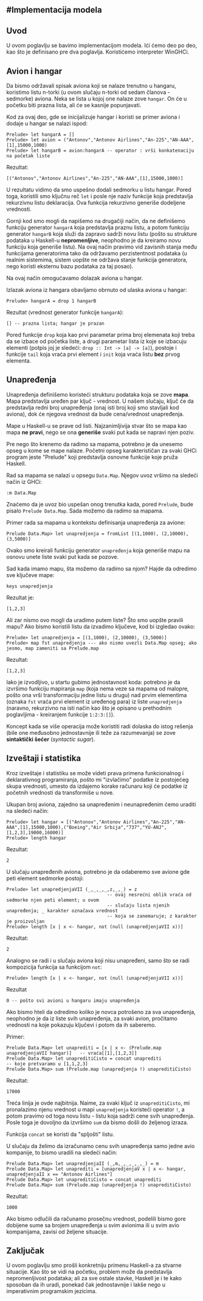 #Implementacija modela
----------------------

Uvod
----
U ovom poglavlju se bavimo implementacijom modela. Ići ćemo deo po deo, kao što je definisano
pre dva poglavlja. Koristićemo interpreter WinGHCi.

Avion i hangar
--------------

Da bismo održavali spisak aviona koji se nalaze trenutno u hangaru, koristimo listu
n-torki (u ovom slučaju n-torki od sedam članova - sedmorke) aviona. Neka se lista u kojoj
one nalaze zove `hangar`. On će u početku biti prazna lista, ali će se kasnije popunjavati.

Kod za ovaj deo, gde se inicijalizuje hangar i koristi se primer aviona i dodaje u hangar
se nalazi ispod:
```
Prelude> let hangarA = []
Prelude> let avion = ("Antonov","Antonov Airlines","An-225","AN-AAA",[1],15000,1000)
Prelude> let hangarB = avion:hangarA -- operator : vrši konkatenaciju na početak liste
```

Rezultat:
```
[("Antonov","Antonov Airlines","An-225","AN-AAA",[1],15000,1000)]
```

U rezultatu vidimo da smo uspešno dodali sedmorku u listu hangar. Pored toga, koristili smo
ključnu reč `let` i posle nje naziv funkcije koja predstavlja rekurzivnu listu deklaracija.
Ova funkcija rekurzivno generiše dodeljene vrednosti.

Gornji kod smo mogli da napišemo na drugačiji način, da ne definišemo funkciju generator
`hangarA` koja predstavlja praznu listu, a potom funkciju generator `hangarB` koja služi
da zapravo sadrži novu listu (pošto su strukture podataka u Haskell-u **nepromenljive**,
neophodno je da kreiramo novu funkciju koja generiše listu). Na ovaj način pravimo vid
zavisnih stanja među funkcijama generatorima tako da održavamo perzistentnost podataka
(u realnim sistemima, sistem uopšte ne održava stanje funkcija generatora, nego koristi
eksternu bazu podataka za taj posao).

Na ovaj način omogućavamo dolazak aviona u hangar.

Izlazak aviona iz hangara obavljamo obrnuto od ulaska aviona u hangar:
```
Prelude> hangarA = drop 1 hangarB
```

Rezultat (vrednost generator funkcije `hangarA`):
```
[] -- prazna lista; hangar je prazan
```

Pored funkcije `drop` koja kao prvi parametar prima broj elemenata koji treba da se izbace
od početka liste, a drugi parametar lista iz koje se izbacuju elementi (potpis joj je
sledeći: `drop :: Int -> [a] -> [a]`), postoje i funkcije `tail` koja vraća prvi element 
i `init` koja vraća listu **bez** prvog elementa.

Unapređenja
-----------

Unapređenja definišemo koristeći strukturu podataka koja se zove **mapa**. Mapa predstavlja uređen par
ključ - vrednost. U našem slučaju, ključ će da predstavlja redni broj unapređenja (onaj isti broj koji
smo stavljali kod aviona), dok će njegova vrednost da bude cena/vrednost unapređenja.

Mape u Haskell-u se prave od listi. Najzanimljivija stvar što se mapa kao mapa **ne pravi**, nego se ona
**generiše** svaki put kada se napravi njen poziv.

Pre nego što krenemo da radimo sa mapama, potrebno je da unesemo opseg u kome se mape nalaze. Početni
opseg karakterističan za svaki GHCi program jeste "Prelude" koji predstavlja osnovne funkcije koje
pruža Haskell.

Rad sa mapama se nalazi u opsegu `Data.Map`. Njegov uvoz vršimo na sledeći način iz GHCi:
```
:m Data.Map
```
Znaćemo da je uvoz bio uspešan onog trenutka kada, pored `Prelude`, bude pisalo `Prelude Data.Map`. Sada
možemo da radimo sa mapama.

Primer rada sa mapama u kontekstu definisanja unapređenja za avione:
```
Prelude Data.Map> let unapredjenja = fromList [(1,1000), (2,10000), (3,5000)]
```

Ovako smo kreirali funkciju generator `unapređenja` koja generiše mapu na osnovu unete liste svaki put
kada se pozove.

Sad kada imamo mapu, šta možemo da radimo sa njom? Hajde da odredimo sve ključeve mape:
```
keys unapredjenja
```

Rezultat je:
```
[1,2,3]
```

Ali zar nismo ovo mogli da uradimo putem liste? Što smo uopšte pravili mapu? Ako bismo koristili listu
da izvadimo ključeve, kod bi izgledao ovako:
```
Prelude> let unapredjenja = [(1,1000), (2,10000), (3,5000)]
Prelude> map fst unapredjenja --- ako nismo uvezli Data.Map opseg; ako jesmo, map zameniti sa Prelude.map
```

Rezultat:
```
[1,2,3]
```

Iako je izvodljivo, u startu gubimo jednostavnost koda: potrebno je da izvršimo funkciju mapiranja `map`
(koja nema veze sa mapama od malopre, pošto ona vrši transformaciju jedne listu u drugu) nad prvim 
elementima (oznaka `fst` vraća prvi element iz uređenog para) iz liste `unapredjenja` (naravno, rekurzivno
na isti način kao što je opisano u prethodnim poglavljima - kreiranjem funkcije `1:2:3:[]`).

Koncept kada se više operacija može koristiti radi dolaska do istog rešenja (bile one međusobno
jednostavnije ili teže za razumevanja) se zove **sintaktički šećer** (*syntactic sugar*).

Izveštaji i statistika
----------------------

Kroz izveštaje i statistiku se može videti prava primena funkcionalnog i deklarativnog programiranja,
pošto mi "izvlačimo" podatke iz postojećeg skupa vrednosti, umesto da izdajemo korake računaru koji će
podatke iz početnih vrednosti da transformiše u nove.

Ukupan broj aviona, zajedno sa unapređenim i neunapređenim ćemo uraditi na sledeći način:
```
Prelude> let hangar = [("Antonov","Antonov Airlines","An-225","AN-AAA",[1],15000,1000),("Boeing","Air Srbija","737","YU-ANJ",[1,2,3],19000,16000)]
Prelude> length hangar
```

Rezultat: 
```
2
```

U slučaju unapređenih aviona, potrebno je da odaberemo sve avione gde peti element sedmorke postoji:
```
Prelude> let unapredjenjaVII (_,_,_,_,z,_,_) = z 
									 -- ovaj nesrećni oblik vraća od sedmorke njen peti element; u ovom 
									 -- slučaju lista njenih unapređenja; _ karakter označava vrednost  
									 -- koja se zanemaruje; z karakter je proizvoljan
Prelude> length [x | x <- hangar, not (null (unapredjenjaVII x))]
```
Rezultat:
```
2
```

Analogno se radi i u slučaju aviona koji nisu unapređeni, samo što se radi kompozicija funkcija sa 
funkcijom `not`:
```
Prelude> length [x | x <- hangar, not (null (unapredjenjaVII x))]
```

Rezultat
```
0 -- pošto svi avioni u hangaru imaju unapređenja
```

Ako bismo hteli da odredimo koliko je novca potrošeno za sva unapređenja, neophodno je da iz liste svih
unapređenja, za svaki avion, pročitamo vrednosti na koje pokazuju ključevi i potom da ih saberemo.

Primer:
```
Prelude Data.Map> let unaprediti = [x | x <- (Prelude.map unapredjenjaVII hangar)] 	 -- vraća[[1],[1,2,3]]
Prelude Data.Map> let unapreditiCisto = concat unaprediti							 -- koje pretvaramo u [1,1,2,3]
Prelude Data.Map> sum (Prelude.map (unapredjenja !) unapreditiCisto)
```

Rezultat:
```
17000
```

Treća linija je ovde najbitnija. Naime, za svaki ključ iz `unapreditiCisto`, mi pronalazimo njenu vrednost
u mapi `unapredjenja` koristeći operator `!`, a potom pravimo od toga novu listu - listu koja sadrži cene
svih unapređenja. Posle toga je dovoljno da izvršimo `sum` da bismo došli do željenog izraza.

Funkcija `concat` se koristi da "spljošti" listu.

U slučaju da želimo da izračunamo cenu svih unapređenja samo jedne avio kompanije, to bismo uradili na
sledeći način:

```
Prelude Data.Map> let unapredjenjaII (_,m,_,_,_,_,_) = m
Prelude Data.Map> let unaprediti = [unapredjenjaV x | x <- hangar, unapredjenjaII x == "Antonov Airlines"]
Prelude Data.Map> let unapreditiCisto = concat unaprediti					
Prelude Data.Map> sum (Prelude.map (unapredjenja !) unapreditiCisto)
```

Rezultat:
```
1000
```

Ako bismo odlučili da računamo prosečnu vrednost, podelili bismo gore dobijene sume sa brojem unapređenja
u svim avionima ili u svim avio kompanijama, zavisi od željene situacije.

Zaključak
---------

U ovom poglavlju smo prošli konkretniju primenu Haskell-a za stvarne situacije. Kao što se vidi na početku,
problem može da predstavlja nepromenljivost podataka; ali za sve ostale stavke, Haskell je i te kako
sposoban da ih uradi, ponekad čak jednostavnije i lakše nego u imperativnim programskim jezicima.